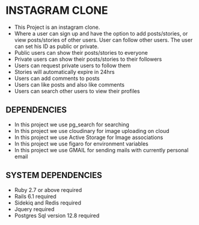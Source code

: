# INSTAGRAM CLONE

- This Project is an instagram clone.
- Where a user can sign up and have the option to add posts/stories, or view posts/stories of other users. User can follow other users. The user can set his ID as public or private.
- Public users can show their posts/stories to everyone
- Private users can show their posts/stories to their followers
- Users can request private users to follow them
- Stories will automatically expire in 24hrs
- Users can add comments to posts
- Users can like posts and also like comments
- Users can search other users to view their profiles

## DEPENDENCIES

- In this project we use pg_search for searching
- In this project we use cloudinary for image uploading on cloud
- In this project we use Active Storage for Image associations
- In this project we use figaro for environment variables
- In this project we use GMAIL for sending mails with currently personal email

## SYSTEM DEPENDENCIES

- Ruby 2.7 or above required
- Rails 6.1 required
- Sidekiq and Redis required
- Jquery required
- Postgres Sql version 12.8 required
